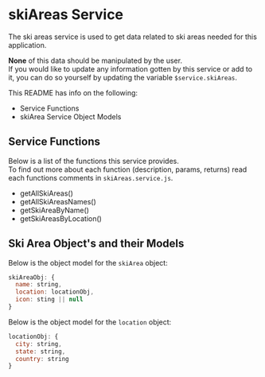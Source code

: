 # skiAreas Service

The ski areas service is used to get data related to ski areas needed for this application.

**None** of this data should be manipulated by the user.  
If you would like to update any information gotten by this service or add to it, you can do so yourself by updating the variable `$service.skiAreas`.

This README has info on the following:

* Service Functions
* skiArea Service Object Models

## Service Functions

Below is a list of the functions this service provides.  
To find out more about each function (description, params, returns) read each functions comments in `skiAreas.service.js`.

* getAllSkiAreas()
* getAllSkiAreasNames()
* getSkiAreaByName()
* getSkiAreasByLocation()

## Ski Area Object's and their Models

Below is the object model for the `skiArea` object:

```javascript
skiAreaObj: {
  name: string,
  location: locationObj,
  icon: sting || null
}
```

Below is the object model for the `location` object:

```javascript
locationObj: {
  city: string,
  state: string,
  country: string
}
```